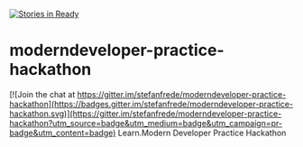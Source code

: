 [![Stories in Ready](https://badge.waffle.io/stefanfrede/moderndeveloper-practice-hackathon.png?label=ready&title=Ready)](https://waffle.io/stefanfrede/moderndeveloper-practice-hackathon)
# moderndeveloper-practice-hackathon

[![Join the chat at https://gitter.im/stefanfrede/moderndeveloper-practice-hackathon](https://badges.gitter.im/stefanfrede/moderndeveloper-practice-hackathon.svg)](https://gitter.im/stefanfrede/moderndeveloper-practice-hackathon?utm_source=badge&utm_medium=badge&utm_campaign=pr-badge&utm_content=badge)
Learn.Modern Developer Practice Hackathon
